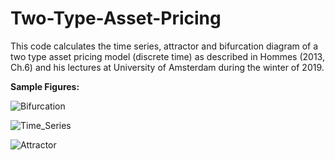 # Two-Type-Asset-Pricing
This code calculates the time series, attractor and bifurcation diagram of a two type asset pricing model (discrete time) as described in Hommes (2013, Ch.6) and his lectures at University of Amsterdam during the winter of 2019. 

__Sample Figures:__

![Bifurcation](https://user-images.githubusercontent.com/45733935/79791516-bcb63680-834d-11ea-93ec-73eb5ccab272.png)

![Time_Series](https://user-images.githubusercontent.com/45733935/79791524-bfb12700-834d-11ea-86f8-cba7ad2ca571.png)

![Attractor](https://user-images.githubusercontent.com/45733935/79791529-c2138100-834d-11ea-881b-b3134d0470d4.png)
